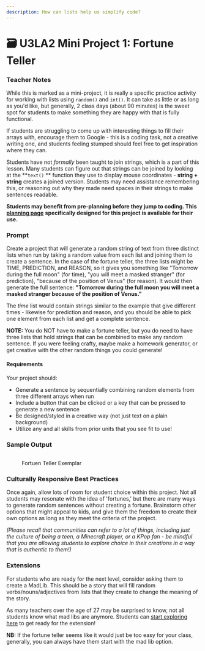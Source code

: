 ```yaml
---
description: How can lists help us simplify code?
---
```


# 🗃 U3LA2 Mini Project 1: Fortune Teller

### Teacher Notes

While this is marked as a mini-project, it is really a specific practice activity for working with lists using `random()` and `int()`. It can take as little or as long as you'd like, but generally, 2 class days (about 90 minutes) is the sweet spot for students to make something they are happy with that is fully functional.

If students are struggling to come up with interesting things to fill their arrays with, encourage them to Google - this is a coding task, not a creative writing one, and students feeling stumped should feel free to get inspiration where they can.

Students have not _formally_ been taught to join strings, which is a part of this lesson. Many students can figure out that strings can be joined by looking at the **`text()` ** function they use to display mouse coordinates - **string + string** creates a joined version. Students may need assistance remembering this, or reasoning out why they made need spaces in their strings to make sentences readable.

**Students may benefit from pre-planning before they jump to coding. This** [**planning page**](https://docs.google.com/document/d/1cOlhEDQFaSKnTkLUsuYWXO-277AeQnHmBkr-7zVzgx8/copy) **specifically designed for this project is available for their use.**

### Prompt

Create a project that will generate a random string of text from three distinct lists when run by taking a random value from each list and joining them to create a sentence. In the case of the fortune teller, the three lists might be TIME, PREDICTION, and REASON, so it gives you something like "Tomorrow during the full moon" (for time), "you will meet a masked stranger" (for prediction), "because of the position of Venus" (for reason). It would then generate the full sentence: **"Tomorrow during the full moon you will meet a masked stranger because of the position of Venus."**

The _time_ list would contain strings similar to the example that give different times - likewise for prediction and reason, and you should be able to pick one element from each list and get a complete sentence.

**NOTE:** You do NOT have to make a fortune teller, but you do need to have three lists that hold strings that can be combined to make any random sentence. If you were feeling crafty, maybe make a homework generator, or get creative with the other random things you could generate!

#### Requirements

Your project should:

* Generate a sentence by sequentially combining random elements from three different arrays when run
* Include a button that can be clicked or a key that can be pressed to generate a new sentence
* Be designed/styled in a creative way (not just text on a plain background)
* Utilize any and all skills from prior units that you see fit to use!

### Sample Output

<figure><img src="../.gitbook/assets/fortuneteller.gif" alt=""><figcaption><p>Fortuen Teller Exemplar</p></figcaption></figure>

### Culturally Responsive Best Practices

Once again, allow lots of room for student choice within this project. Not all students may resonate with the idea of 'fortunes,' but there are many ways to generate random sentences without creating a fortune. Brainstorm other options that might appeal to kids, and give them the freedom to create their own options as long as they meet the criteria of the project.

_(Please recall that communities can refer to a lot of things, including just the culture of being a teen, a Minecraft player, or a KPop fan - be mindful that you are allowing students to explore choice in their creations in a way that is authentic to them!)_

### Extensions

For students who are ready for the next level, consider asking them to create a MadLib. This should be a story that will fill random verbs/nouns/adjectives from lists that they create to change the meaning of the story.

As many teachers over the age of 27 may be surprised to know, not all students know what mad libs are anymore. Students can [start exploring here](https://www.madlibs.com/printables/) to get ready for the extension!

**NB:** If the fortune teller seems like it would just be too easy for your class, generally, you can always have them start with the mad lib option.
